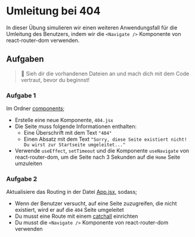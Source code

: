 # Umleitung bei 404

In dieser Übung simulieren wir einen weiteren Anwendungsfall für die Umleitung des Benutzers, indem wir die `<Navigate />` Komponente von react-router-dom verwenden.

## Aufgaben

> 🧸 Sieh dir die vorhandenen Dateien an und mach dich mit dem Code vertraut, bevor du beginnst!

### Aufgabe 1

Im Ordner [components](./src/components/);

- Erstelle eine neue Komponente, `404.jsx`
- Die Seite muss folgende Informationen enthalten:
  - Eine Überschrift mit dem Text `"404"`
  - Einen Absatz mit dem Text `"Sorry, diese Seite existiert nicht! Du wirst zur Startseite umgeleitet..."`
- Verwende `useEffect`, `setTimeout` und die Komponente `useNavigate` von react-router-dom, um die Seite nach 3 Sekunden auf die `Home` Seite umzuleiten

### Aufgabe 2

Aktualisiere das Routing in der Datei [App.jsx](./src/App.jsx), sodass;

- Wenn der Benutzer versucht, auf eine Seite zuzugreifen, die nicht existiert, wird er auf die `404` Seite umgeleitet
- Du musst eine Route mit einem [catchall](https://reactrouter.com/en/main/route/route#splats) einrichten
- Du musst die `<Navigate />` Komponente von react-router-dom verwenden
